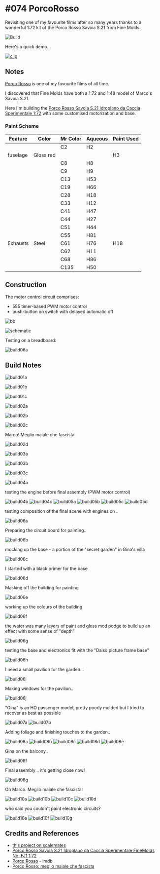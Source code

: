 # #074 PorcoRosso

Revisiting one of my favourite films after so many years thanks to a wonderful 1:72 kit of the Porco Rosso Savoia S.21 from Fine Molds.

![Build](./assets/PorcoRosso_build.jpg?raw=true)

Here's a quick demo..

[![clip](https://img.youtube.com/vi/2Xgy3t_Gk2c/0.jpg)](https://www.youtube.com/watch?v=2Xgy3t_Gk2c)

## Notes

[Porco Rosso](https://www.imdb.com/title/tt0104652/) is one of my favourite films of all time.

I discovered that Fine Molds have both a 1:72 and 1:48 model of Marco's Savoia S.21.

Here I'm building the
[Porco Rosso Savoia S.21 Idroplano da Caccia Sperimentale 1:72](https://www.scalemates.com/kits/finemolds-fj1-savoia-s21--157816)
with some customised motorization and base.

### Paint Scheme

| Feature              | Color                   | Mr Color | Aqueous | Paint Used |
|----------------------|-------------------------|----------|---------|------------|
|                      |                         | C2       |  H2     |   |
| fuselage             | Gloss red               |          |         | H3  |
|                      |                         | C8       |  H8     |   |
|                      |                         | C9       |  H9     |   |
|                      |                         | C13      |  H53    |   |
|                      |                         | C19      |  H66    |   |
|                      |                         | C28      |  H18    |   |
|                      |                         | C33      |  H12    |   |
|                      |                         | C41      |  H47    |   |
|                      |                         | C44      |  H27    |   |
|                      |                         | C51      |  H44    |   |
|                      |                         | C55      |  H81    |   |
| Exhausts             | Steel                   | C61      |  H76    | H18 |
|                      |                         | C62      |  H11    |   |
|                      |                         | C68      |  H86    |   |
|                      |                         | C135     |  H50    |   |

## Construction

The motor control circuit comprises:

* 555 timer-based PWM motor control
* push-button on switch with delayed automatic off

![bb](./assets/PorcoRosso_bb.jpg?raw=true)

![schematic](./assets/PorcoRosso_schematic.jpg?raw=true)

Testing on a breadboard:

![build06a](./assets/build06a.jpg?raw=true)

## Build Notes

![build01a](./assets/build01a.jpg)

![build01b](./assets/build01b.jpg)

![build01c](./assets/build01c.jpg)

![build02a](./assets/build02a.jpg)

![build02b](./assets/build02b.jpg)

![build02c](./assets/build02c.jpg)

Marco! Meglio maiale che fascista

![build02d](./assets/build02d.jpg)

![build03a](./assets/build03a.jpg)

![build03b](./assets/build03b.jpg)

![build03c](./assets/build03c.jpg)

![build04a](./assets/build04a.jpg)

testing the engine before final assembly (PWM motor control)

![build04b](./assets/build04b.jpg)
![build04c](./assets/build04c.jpg)
![build05a](./assets/build05a.jpg)
![build05b](./assets/build05b.jpg)
![build05c](./assets/build05c.jpg)
![build05d](./assets/build05d.jpg)

testing composition of the final scene with engines on ..

![build06a](./assets/build06a.jpg)

Preparing the circuit board for painting..

![build06b](./assets/build06b.jpg)

mocking up the base - a portion of the "secret garden" in Gina's villa

![build06c](./assets/build06c.jpg)

I started with a black primer for the base

![build06d](./assets/build06d.jpg)

Masking off the building for painting

![build06e](./assets/build06e.jpg)

working up the colours of the building

![build06f](./assets/build06f.jpg)

the water was many layers of paint and gloss mod podge to build up an effect with some sense of "depth"

![build06g](./assets/build06g.jpg)

testing the base and electronics fit with the "Daiso picture frame base"

![build06h](./assets/build06h.jpg)

I need a small pavilion for the garden...

![build06i](./assets/build06i.jpg)

Making windows for the pavilion..

![build06j](./assets/build06j.jpg)

"Gina" is an HO passenger model, pretty poorly molded but I tried to recover as best as possible

![build07a](./assets/build07a.jpg)
![build07b](./assets/build07b.jpg)

Adding foliage and finishing touches to the garden..

![build08a](./assets/build08a.jpg)
![build08b](./assets/build08b.jpg)
![build08c](./assets/build08c.jpg)
![build08d](./assets/build08d.jpg)
![build08e](./assets/build08e.jpg)

Gina on the balcony..

![build08f](./assets/build08f.jpg)

Final assembly .. it's getting close now!

![build08g](./assets/build08g.jpg)

Oh Marco. Meglio maiale che fascista!

![build10a](./assets/build10a.jpg)
![build10b](./assets/build10b.jpg)
![build10c](./assets/build10c.jpg)
![build10d](./assets/build10d.jpg)

who said you couldn't paint electronic circuits?

![build10e](./assets/build10e.jpg)
![build10f](./assets/build10f.jpg)
![build10g](./assets/build10g.jpg)

## Credits and References

* [this project on scalemates](https://www.scalemates.com/profiles/mate.php?id=74137&p=projects&project=140334)
* [Porco Rosso Savoia S.21 Idroplano da Caccia Sperimentale FineMolds No. FJ1 1:72](https://www.scalemates.com/kits/finemolds-fj1-savoia-s21--157816)
* [Porco Rosso](https://www.imdb.com/title/tt0104652/) - imdb
* [Porco Rosso: meglio maiale che fascista](https://www.outcast.it/home/porco-rosso-meglio-maiale-che-fascista)
